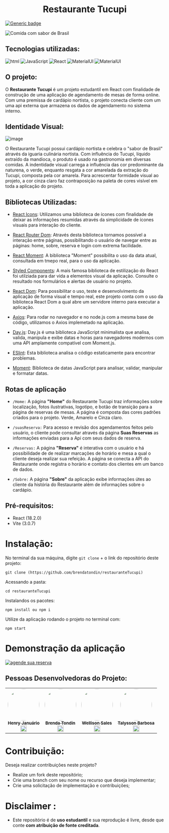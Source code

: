 <h1 align="center">Restaurante Tucupi</h1>

[![Generic badge](https://img.shields.io/badge/Status-Em_Andamento-yellow.svg)](https://shields.io/)

![Comida com sabor de Brasil](https://user-images.githubusercontent.com/83258570/188970805-b13f7adf-5665-47ff-ab61-9dec542abf54.png)

## Tecnologias utilizadas:

![html](https://img.shields.io/badge/HTML5-E34F26?style=for-the-badge&logo=html5&logoColor=white)
![JavaScript](https://img.shields.io/badge/javascript-%23323330.svg?style=for-the-badge&logo=javascript&logoColor=%23F7DF1E)
![React](https://img.shields.io/badge/React-20232A?style=for-the-badge&logo=react&logoColor=61DAFB)
![MaterialUI](https://img.shields.io/badge/styled--components-DB7093?style=for-the-badge&logo=styled-components&logoColor=white)
![MaterialUI](https://img.shields.io/badge/Material--UI-0081CB?style=for-the-badge&logo=material-ui&logoColor=white)

## O projeto:

O **Restaurante Tucupi** é um projeto estudantil em React com finalidade de construção de uma aplicação de agendamento de mesas de forma online. Com uma premissa de cardápio nortista, o projeto conecta cliente com um uma api externa que armazena os dados de agendamento no sistema interno.

## Identidade Visual:

![image](https://user-images.githubusercontent.com/83258570/189223996-e8b3ecf5-2690-4550-94bb-ae92f31b4811.png)

O Restaurante Tucupi possui cardápio nortista e celebra o "sabor de Brasil" através da iguaria culinária nortista. Com influência do Tucupi, líquido extraído da mandioca, o produto é usado na gastronomia em diversas comidas. A indentidade visual carrega a influência das cor predominante da naturena, o verde, enquanto resgata a cor amarelada da extração do Tucupi, composta pela cor amarela. Para acrescentar formidade visual ao projeto, a cor cinza claro faz contraposição na paleta de cores visível em toda a aplicação do projeto.

## Bibliotecas Utilizadas:

- [React Icons](https://react-icons.github.io/react-icons/): Utilizamos uma biblioteca de ícones com finalidade de deixar as informações resumidas através da simplicidade de ícones visuais para interação do cliente.

- [React Router Dom](https://www.npmjs.com/package/react-router-dom): Através desta biblioteca tornamos possível a interação entre páginas, possibilitando o usuário de navegar entre as páginas: home, sobre, reserva e login com extrema facilidade. 

- [React Moment](https://www.npmjs.com/package/react-moment): A biblioteca "Moment" possibilita o uso da data atual, consultada em tmepo real, para o uso da aplicação.

- [Styled Components](https://www.npmjs.com/package/styled-components): A mais famosa biblioteca de estilização do React foi utilziada para dar vida a elementos visual da aplicação. Consulte o resultado nos formulários e alertas de usuário no projeto.

- [React Dom](https://www.npmjs.com/package/react-dom): Para possibilitar o uso, teste e desenvolvimento da aplicação de forma visual e tempo real, este projeto conta com o uso da biblioteca React Dom a qual abre um servidore interno para executar a aplicação.

- [Axios](https://axios-http.com/ptbr/docs/intro): Para rodar no navegador e no node.js com a mesma base de código, utilizamos o Axios implemetado na aplicação.

- [Day.js](https://day.js.org/): Day.js é uma biblioteca JavaScript minimalista que analisa, valida, manipula e exibe datas e horas para navegadores modernos com uma API amplamente compatível com Moment.js.

- [ESlint](https://eslint.org/): Esta biblioteca analisa o código estaticamente para encontrar problemas.

- [Moment](https://www.npmjs.com/package/moment): Biblioteca de datas JavaScript para analisar, validar, manipular e formatar datas.



## Rotas de aplicação

- `/Home:` A página **"Home"** do Restaurante Tucupi traz informações sobre localização, fotos ilustrativas, logotipo, e botão de transição para a página de reservas de mesas. A página é composta das cores padrões criados para o projeto. Verde, Amarelo e Cinza claro. 
-  `/suasReserva:` Para acesso e revisão dos agendamentos feitos pelo usuário, o cliente pode consultar através da página **Suas Reservas** as informações enviadas para a Api com seus dados de reserva.

- `/Reservas:` A página **"Reserva"** é interativa com o usuário e há possibilidade de de realizar marcações de horário e mesa a qual o cliente deseja realizar sua refeição. A página se conecta a API do Restaurante onde registra o horário e contato dos clientes em um banco de dados.

- `/Sobre:` A página **"Sobre"** da aplicação exibe informações útes ao cliente da história do Restaurante além de informações sobre o cardápio.



## Pré-requisitos:

- React (18.2.0)
- Vite (3.0.7)


# Instalação:

No terminal da sua máquina, digite `git clone` + o link do repositório deste projeto:

```
git clone (https://github.com/brendatondin/restauranteTucupi)
```

Acessando a pasta:

```
cd restauranteTucupi
```

Instalandos os pacotes:

```
npm install ou npm i
```
Utilize da aplicação rodando o projeto no terminal com:

```
npm start
```

# Demonstração da aplicação
[![agende sua reserva](https://user-images.githubusercontent.com/83258570/189283653-93c7d4d8-7792-4c6c-8da2-fa0b499b8caf.jpg)](http://restaurante-tucupi.vercel.app)

## Pessoas Desenvolvedoras do Projeto:
<table>
  <tr>
    <td align="center">
      <a href="https://www.linkedin.com/in/henry-januario/">
        <img style="border-radius: 50%;" src="https://avatars.githubusercontent.com/u/102758431?v=4" width="100px;"><br>
        <sub>
        <b>Henry Januário</br>
        <sub>
        <img src="https://cdn-icons-png.flaticon.com/512/145/145807.png" width="20px">
        </sub>
      </a>
    </td>
    <td align="center">
      <a href="https://www.linkedin.com/in/brendatondin/">
        <img style="border-radius: 50%;" src="https://avatars.githubusercontent.com/u/102706943?v=4"  width="100px;"><br>
        <sub>
        <b>Brenda Tondin</br>
        <sub>
        <img src="https://cdn-icons-png.flaticon.com/512/145/145807.png" width="20px">
        </sub>
      </a>
    </td>
    <td align="center">
      <a href="https://www.linkedin.com/in/wellisonsales/">
        <img style="border-radius: 50%;" src="https://avatars.githubusercontent.com/u/83258570?v=4" width="100px;"><br>
        <sub>
        <b>Wellison Sales</br>
        <sub>
        <img src="https://cdn-icons-png.flaticon.com/512/145/145807.png" width="20px">
        </sub>
      </a>
    </td>
    <td align="center">
      <a href="https://www.linkedin.com/in/talysson-barbosa/">
        <img style="border-radius: 50%;" src="https://avatars.githubusercontent.com/u/84388795?v=4" width="100px;"><br>
        <sub>
        <b>Talysson Barbosa</br>
        <sub>
        <img src="https://cdn-icons-png.flaticon.com/512/145/145807.png" width="20px">
        </sub>
      </a>
    </td>
</table>


# Contribuição:
Deseja realizar contribuições neste projeto?
<ul>
  <li>Realize um fork deste repositório;</li>
  <li>Crie uma branch com seu nome ou recurso que deseja implementar;</li>
  <li>Crie uma solicitação de implementação e contribuições;</li>
 </ul>
 
 # Disclaimer :
 
- Este repositório é de **uso estudantil** e sua reprodução é livre, desde que conte **com atribuição de fonte creditada**. 
